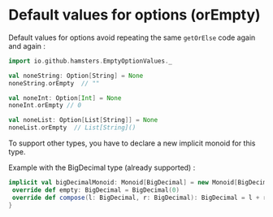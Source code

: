 # Default values for options (orEmpty)

Default values for options avoid repeating the same `getOrElse` code again and again : 

```scala
import io.github.hamsters.EmptyOptionValues._

val noneString: Option[String] = None
noneString.orEmpty  // ""

val noneInt: Option[Int] = None
noneInt.orEmpty // 0 

val noneList: Option[List[String]] = None
noneList.orEmpty  // List[String]()
```

To support other types, you have to declare a new implicit monoid for this type.

Example with the BigDecimal type (already supported) : 
 
 ```scala
implicit val bigDecimalMonoid: Monoid[BigDecimal] = new Monoid[BigDecimal] {
  override def empty: BigDecimal = BigDecimal(0)
  override def compose(l: BigDecimal, r: BigDecimal): BigDecimal = l + r
}
```